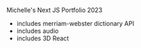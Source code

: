 Michelle's Next JS Portfolio 2023
- includes merriam-webster dictionary API
- includes audio
- includes 3D React
